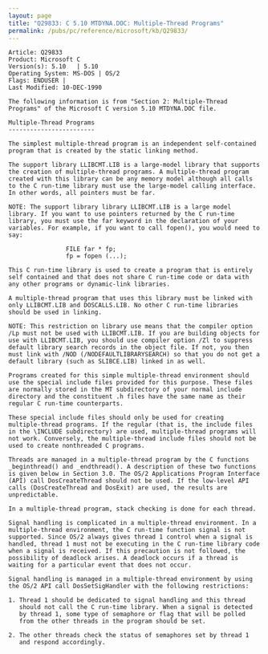 ```yaml
---
layout: page
title: "Q29833: C 5.10 MTDYNA.DOC: Multiple-Thread Programs"
permalink: /pubs/pc/reference/microsoft/kb/Q29833/
---
```


	Article: Q29833
	Product: Microsoft C
	Version(s): 5.10   | 5.10
	Operating System: MS-DOS | OS/2
	Flags: ENDUSER |
	Last Modified: 10-DEC-1990
	
	The following information is from "Section 2: Multiple-Thread
	Programs" of the Microsoft C version 5.10 MTDYNA.DOC file.
	
	Multiple-Thread Programs
	------------------------
	
	The simplest multiple-thread program is an independent self-contained
	program that is created by the static linking method.
	
	The support library LLIBCMT.LIB is a large-model library that supports
	the creation of multiple-thread programs. A multiple-thread program
	created with this library can be any memory model although all calls
	to the C run-time library must use the large-model calling interface.
	In other words, all pointers must be far.
	
	NOTE: The support library library LLIBCMT.LIB is a large model
	library. If you want to use pointers returned by the C run-time
	library, you must use the far keyword in the declaration of your
	variables. For example, if you want to call fopen(), you would need to
	say:
	
	                FILE far * fp;
	                fp = fopen (...);
	
	This C run-time library is used to create a program that is entirely
	self contained and that does not share C run-time code or data with
	any other programs or dynamic-link libraries.
	
	A multiple-thread program that uses this library must be linked with
	only LLIBCMT.LIB and DOSCALLS.LIB. No other C run-time libraries
	should be used in linking.
	
	NOTE: This restriction on library use means that the compiler option
	/Lp must not be used with LLIBCMT.LIB. If you are building objects for
	use with LLIBCMT.LIB, you should use compiler option /Zl to suppress
	default library search records in the object file. If not, you then
	must link with /NOD (/NODEFAULTLIBRARYSEARCH) so that you do not get a
	default library (such as SLIBCE.LIB) linked in as well.
	
	Programs created for this simple multiple-thread environment should
	use the special include files provided for this purpose. These files
	are normally stored in the MT subdirectory of your normal include
	directory and the constituent .h files have the same name as their
	regular C run-time counterparts.
	
	These special include files should only be used for creating
	multiple-thread programs. If the regular (that is, the include files
	in the \INCLUDE subdirectory) are used, multiple-thread programs will
	not work. Conversely, the multiple-thread include files should not be
	used to create nonthreaded C programs.
	
	Threads are managed in a multiple-thread program by the C functions
	_beginthread() and _endthread(). A description of these two functions
	is given below in Section 3.0. The OS/2 Applications Program Interface
	(API) call DosCreateThread should not be used. If the low-level API
	calls (DosCreateThread and DosExit) are used, the results are
	unpredictable.
	
	In a multiple-thread program, stack checking is done for each thread.
	
	Signal handling is complicated in a multiple-thread environment. In a
	multiple-thread environment, the C run-time function signal is not
	supported. Since OS/2 always gives thread 1 control when a signal is
	handled, thread 1 must not be executing in the C run-time library code
	when a signal is received. If this precaution is not followed, the
	possibility of deadlock arises. A deadlock occurs if a thread is
	waiting for a particular event that does not occur.
	
	Signal handling is managed in a multiple-thread environment by using
	the OS/2 API call DosSetSigHandler with the following restrictions:
	
	1. Thread 1 should be dedicated to signal handling and this thread
	   should not call the C run-time library. When a signal is detected
	   by thread 1, some type of semaphore or flag that will be polled
	   from the other threads in the program should be set.
	
	2. The other threads check the status of semaphores set by thread 1
	   and respond accordingly.
